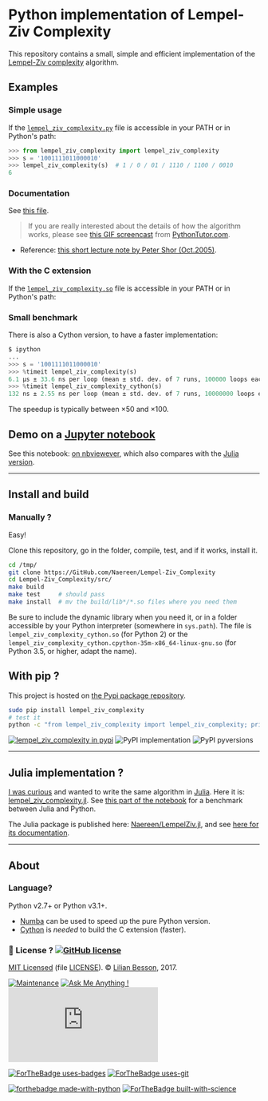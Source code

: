 # Python implementation of Lempel-Ziv Complexity

This repository contains a small, simple and efficient implementation of the [Lempel-Ziv complexity](https://en.wikipedia.org/wiki/Lempel-Ziv_complexity) algorithm.

## Examples
### Simple usage
If the [`lempel_ziv_complexity.py`](src/lempel_ziv_complexity.py) file is accessible in your PATH or in Python's path:

```python
>>> from lempel_ziv_complexity import lempel_ziv_complexity
>>> s = '1001111011000010'
>>> lempel_ziv_complexity(s)  # 1 / 0 / 01 / 1110 / 1100 / 0010
6
```

### Documentation
See [this file](https://naereen.github.io/Lempel-Ziv_Complexity/doc/index.html).

> If you are really interested about the details of how the algorithm works, please see [this GIF screencast](https://github.com/Naereen/Lempel-Ziv_Complexity/issues/2#issuecomment-312421968) from [PythonTutor.com](http://pythontutor.com/visualize.html#mode=edit).

- Reference: [this short lecture note by Peter Shor (Oct.2005)](https://math.mit.edu/~shor/PAM/lempel_ziv_notes.pdf).

### With the C extension
If the [`lempel_ziv_complexity.so`](src/lempel_ziv_complexity.pyx) file is accessible in your PATH or in Python's path:


### Small benchmark
There is also a Cython version, to have a faster implementation:
```python
$ ipython
...
>>> s = '1001111011000010'
>>> %timeit lempel_ziv_complexity(s)
6.1 µs ± 33.6 ns per loop (mean ± std. dev. of 7 runs, 100000 loops each)
>>> %timeit lempel_ziv_complexity_cython(s)
132 ns ± 2.55 ns per loop (mean ± std. dev. of 7 runs, 10000000 loops each)
```
The speedup is typically between ×50 and ×100.

## Demo on a [Jupyter notebook](https://www.Jupyter.org/)
See this notebook: [on nbviewever](https://nbviewer.jupyter.org/github/Naereen/Lempel-Ziv_Complexity/blob/master/Short_study_of_the_Lempel-Ziv_complexity.ipynb), which also compares with the [Julia version](https://github.com/Naereen/LempelZiv.jl).

----

## Install and build
### Manually ?
Easy!

Clone this repository, go in the folder, compile, test, and if it works, install it.

```bash
cd /tmp/
git clone https://GitHub.com/Naereen/Lempel-Ziv_Complexity
cd Lempel-Ziv_Complexity/src/
make build
make test     # should pass
make install  # mv the build/lib*/*.so files where you need them
```

Be sure to include the dynamic library when you need it, or in a folder accessible by your Python interpreter (somewhere in `sys.path`).
The file is `lempel_ziv_complexity_cython.so` (for Python 2) or the `lempel_ziv_complexity_cython.cpython-35m-x86_64-linux-gnu.so` (for Python 3.5, or higher, adapt the name).

## With pip ?
This project is hosted on [the Pypi package repository](https://pypi.org/project/Lempel-Ziv_Complexity/).

```bash
sudo pip install lempel_ziv_complexity
# test it
python -c "from lempel_ziv_complexity import lempel_ziv_complexity; print(lempel_ziv_complexity('1001111011000010') == 6)"  # test
```

[![lempel_ziv_complexity in pypi](https://img.shields.io/pypi/v/lempel_ziv_complexity.svg)](https://pypi.org/project/Lempel-Ziv_Complexity/)
![PyPI implementation](https://img.shields.io/pypi/implementation/lempel_ziv_complexity.svg)
![PyPI pyversions](https://img.shields.io/pypi/pyversions/lempel_ziv_complexity.svg)

----

## Julia implementation ?
[I was curious](https://github.com/Naereen/Lempel-Ziv_Complexity/issues/1) and wanted to write the same algorithm in [Julia](http://julialang.org).
Here it is: [lempel_ziv_complexity.jl](https://github.com/Naereen/Lempel-Ziv_Complexity/blob/master/src/lempel_ziv_complexity.jl).
See [this part of the notebook](https://nbviewer.jupyter.org/github/Naereen/notebooks/blob/master/Short_study_of_the_Lempel-Ziv_complexity.ipynb#%28Experimental%29-Julia-implementation) for a benchmark between Julia and Python.

The Julia package is published here: [Naereen/LempelZiv.jl](https://github.com/Naereen/LempelZiv.jl),
and see [here for its documentation](https://naereen.github.io/LempelZiv.jl/doc/index.html).

----

## About
### Language?
Python v2.7+ or Python v3.1+.

- [Numba](http://numba.pydata.org/) can be used to speed up the pure Python version.
- [Cython](http://cython.org/) is *needed* to build the C extension (faster).

### :scroll: License ? [![GitHub license](https://img.shields.io/github/license/Naereen/Lempel-Ziv_Complexity.svg)](https://github.com/Naereen/badges/blob/master/LICENSE)
[MIT Licensed](https://lbesson.mit-license.org/) (file [LICENSE](LICENSE)).
© [Lilian Besson](https://GitHub.com/Naereen), 2017.

[![Maintenance](https://img.shields.io/badge/Maintained%3F-yes-green.svg)](https://GitHub.com/Naereen/Lempel-Ziv_Complexity/graphs/commit-activity)
[![Ask Me Anything !](https://img.shields.io/badge/Ask%20me-anything-1abc9c.svg)](https://GitHub.com/Naereen/ama)
[![Analytics](https://ga-beacon.appspot.com/UA-38514290-17/github.com/Naereen/Lempel-Ziv_Complexity/README.md?pixel)](https://GitHub.com/Naereen/Lempel-Ziv_Complexity/)

[![ForTheBadge uses-badges](http://ForTheBadge.com/images/badges/uses-badges.svg)](http://ForTheBadge.com)
[![ForTheBadge uses-git](http://ForTheBadge.com/images/badges/uses-git.svg)](https://GitHub.com/)

[![forthebadge made-with-python](http://ForTheBadge.com/images/badges/made-with-python.svg)](https://www.python.org/)
[![ForTheBadge built-with-science](http://ForTheBadge.com/images/badges/built-with-science.svg)](https://GitHub.com/Naereen/)
